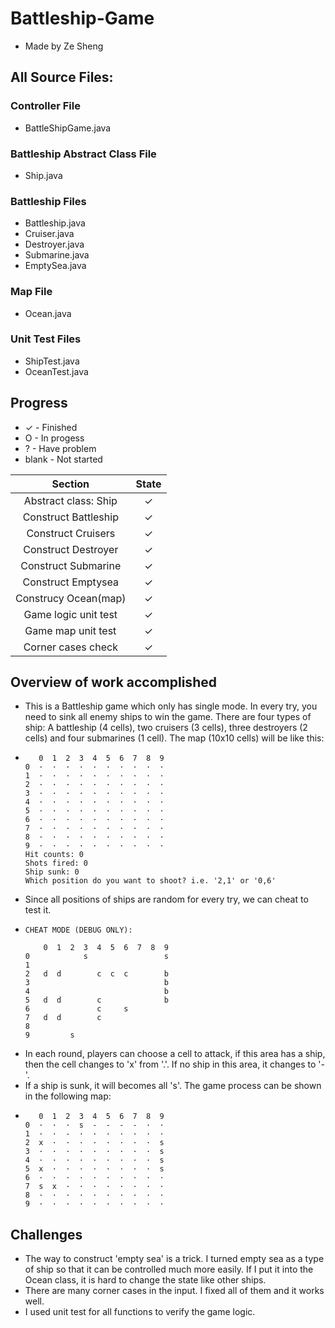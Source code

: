 # Battleship-Game
 
* Made by Ze Sheng


## All Source Files:
### Controller File
* BattleShipGame.java

### Battleship Abstract Class File
* Ship.java

### Battleship Files
* Battleship.java
* Cruiser.java
* Destroyer.java
* Submarine.java
* EmptySea.java

### Map File
* Ocean.java

### Unit Test Files
* ShipTest.java
* OceanTest.java

## Progress
* ✓ - Finished
* O - In progess
* ? - Have problem
* blank - Not started

Section | State
:----: |:----:
Abstract class: Ship |   ✓
Construct Battleship| ✓
Construct Cruisers| ✓
Construct Destroyer | ✓
Construct Submarine | ✓
Construct Emptysea | ✓
Construcy Ocean(map)| ✓
Game logic unit test | ✓
Game map unit test | ✓
Corner cases check | ✓


## Overview of work accomplished
* This is a Battleship game which only has single mode. In every try, you need to sink all enemy ships to win the game. There are four types of ship: A battleship (4 cells), two cruisers (3 cells), three destroyers (2 cells) and four submarines (1 cell). The map (10x10 cells) will be like this:
* 
    ````
       0  1  2  3  4  5  6  7  8  9
  0  ·  ·  ·  ·  ·  ·  ·  ·  ·  ·
  1  ·  ·  ·  ·  ·  ·  ·  ·  ·  ·
  2  ·  ·  ·  ·  ·  ·  ·  ·  ·  ·
  3  ·  ·  ·  ·  ·  ·  ·  ·  ·  ·
  4  ·  ·  ·  ·  ·  ·  ·  ·  ·  ·
  5  ·  ·  ·  ·  ·  ·  ·  ·  ·  ·
  6  ·  ·  ·  ·  ·  ·  ·  ·  ·  ·
  7  ·  ·  ·  ·  ·  ·  ·  ·  ·  ·
  8  ·  ·  ·  ·  ·  ·  ·  ·  ·  ·
  9  ·  ·  ·  ·  ·  ·  ·  ·  ·  ·
  Hit counts: 0
  Shots fired: 0
  Ship sunk: 0
  Which position do you want to shoot? i.e. '2,1' or '0,6' 
    ````
* Since all positions of ships are random for every try, we can cheat to test it.
* ````
  CHEAT MODE (DEBUG ONLY):
  
      0  1  2  3  4  5  6  7  8  9
  0            s                 s
  1                              
  2   d  d        c  c  c        b
  3                              b
  4                              b
  5   d  d        c              b
  6               c     s         
  7   d  d        c               
  8                               
  9         s                     
    ````
* In each round, players can choose a cell to attack, if this area has a ship, then the cell changes to 'x' from '.'. If no ship in this area, it changes to '-'.
* If a ship is sunk, it will becomes all 's'. The game process can be shown in the following map:
* ````
     0  1  2  3  4  5  6  7  8  9
  0  ·  ·  ·  s  -  -  -  -  ·  ·
  1  ·  ·  -  ·  ·  ·  ·  ·  ·  ·
  2  x  ·  ·  ·  ·  ·  ·  ·  ·  s
  3  ·  ·  ·  ·  ·  ·  ·  ·  ·  s
  4  ·  ·  ·  ·  ·  ·  ·  ·  ·  s
  5  x  ·  ·  ·  ·  ·  ·  ·  ·  s
  6  ·  ·  ·  ·  ·  ·  ·  ·  ·  ·
  7  s  x  ·  ·  ·  ·  ·  ·  ·  ·
  8  ·  ·  ·  ·  ·  ·  ·  ·  ·  ·
  9  ·  ·  ·  ·  ·  ·  ·  ·  ·  ·     
    ````


## Challenges
* The way to construct 'empty sea' is a trick. I turned empty sea as a type of ship so that it can be controlled much more easily. If I put it into the Ocean class, it is hard to change the state like other ships.
* There are many corner cases in the input. I fixed all of them and it works well.
* I used unit test for all functions to verify the game logic. 



